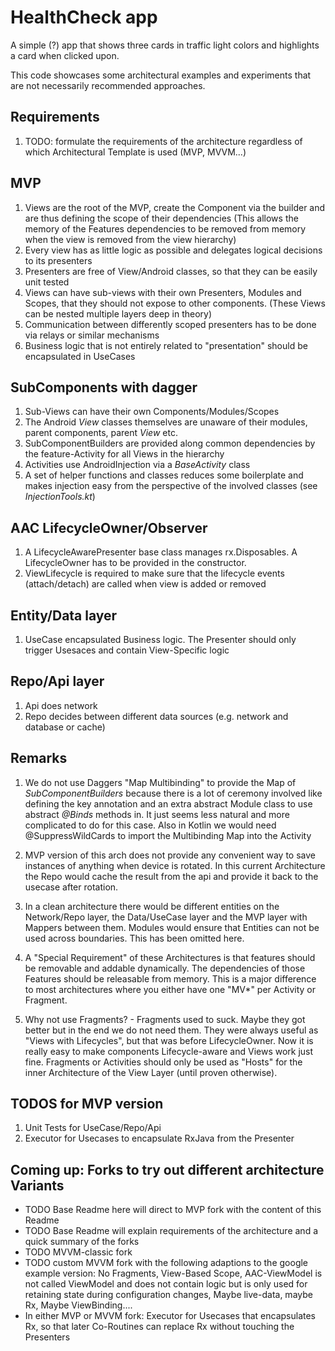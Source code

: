 # HealthCheck app

A simple (?) app that shows three cards in traffic light colors and highlights a card when clicked upon.
 
This code showcases some architectural examples and experiments that are not necessarily recommended approaches.

## Requirements
1. TODO: formulate the requirements of the architecture regardless of which Architectural Template is used (MVP, MVVM...)


## MVP 

1. Views are the root of the MVP, create the Component via the builder and are thus defining the scope of their dependencies
(This allows the memory of the Features dependencies to be removed from memory when the view is removed from the view hierarchy)
2. Every view has as little logic as possible and delegates logical decisions to its presenters
3. Presenters are free of View/Android classes, so that they can be easily unit tested
4. Views can have sub-views with their own Presenters, Modules and Scopes, that they should not expose to other components. (These Views can be nested multiple layers deep in 
theory)
5. Communication between differently scoped presenters has to be done via relays or similar mechanisms
6. Business logic that is not entirely related to "presentation" should be encapsulated in UseCases


## SubComponents with dagger

1. Sub-Views can have their own Components/Modules/Scopes
2. The Android *View* classes themselves are unaware of their modules, parent components, parent *View* etc.
3. SubComponentBuilders are provided along common dependencies by the feature-Activity for all Views in the hierarchy
4. Activities use AndroidInjection via a *BaseActivity* class
5. A set of helper functions and classes reduces some boilerplate and makes injection easy from the perspective of the involved classes (see *InjectionTools.kt*)

## AAC LifecycleOwner/Observer

1. A LifecycleAwarePresenter base class manages rx.Disposables. A LifecycleOwner has to be provided in the constructor.
2. ViewLifecycle is required to make sure that the lifecycle events (attach/detach) are called when view is added or removed


## Entity/Data layer
1. UseCase encapsulated Business logic. The Presenter should only trigger Usesaces and contain View-Specific logic

## Repo/Api layer
1. Api does network
2. Repo decides between different data sources (e.g. network and database or cache)

  
## Remarks

1. We do not use Daggers "Map Multibinding" to provide the Map of *SubComponentBuilders* because there is a lot of ceremony involved like defining the key annotation and an extra 
abstract Module class to use abstract *@Binds* methods in. It just seems less natural and more complicated to do for this case. Also in Kotlin we would need @SuppressWildCards 
to import the Multibinding Map into the Activity

2. MVP version of this arch does not provide any convenient way to save instances of anything when device is rotated. In this current Architecture the Repo would cache the 
result from the api and provide it back to the usecase after rotation.

3. In a clean architecture there would be different entities on the Network/Repo layer, the Data/UseCase layer and the MVP layer with Mappers between them. Modules would ensure 
that Entities can not be used across boundaries. This has been omitted here. 

4. A "Special Requirement" of these Architectures is that features should be removable and addable dynamically. The dependencies of those Features should be releasable from 
memory. This is a major difference to most architectures where you either have one "MV*" per Activity or Fragment.

5. Why not use Fragments? - Fragments used to suck. Maybe they got better but in the end we do not need them. They were always useful as "Views with Lifecycles", but that was 
before LifecycleOwner. Now it is really easy to make components Lifecycle-aware and Views work just fine. Fragments or Activities should only be used as "Hosts" for the inner 
Architecture of the View Layer (until proven otherwise).



## TODOS for MVP version
1. Unit Tests for UseCase/Repo/Api
2. Executor for Usecases to encapsulate RxJava from the Presenter

## Coming up: Forks to try out different architecture Variants
 * TODO Base Readme here will direct to MVP fork with the content of this Readme
 * TODO Base Readme will explain requirements of the architecture and a quick summary of the forks
 * TODO MVVM-classic fork
 * TODO custom MVVM fork with the following adaptions to the google example version: No Fragments, View-Based Scope, AAC-ViewModel is not called ViewModel and does not contain 
 logic but is only used for retaining state during configuration changes, Maybe live-data, maybe Rx, Maybe ViewBinding....
 * In either MVP or MVVM fork: Executor for Usecases that encapsulates Rx, so that later Co-Routines can replace Rx without touching the Presenters
